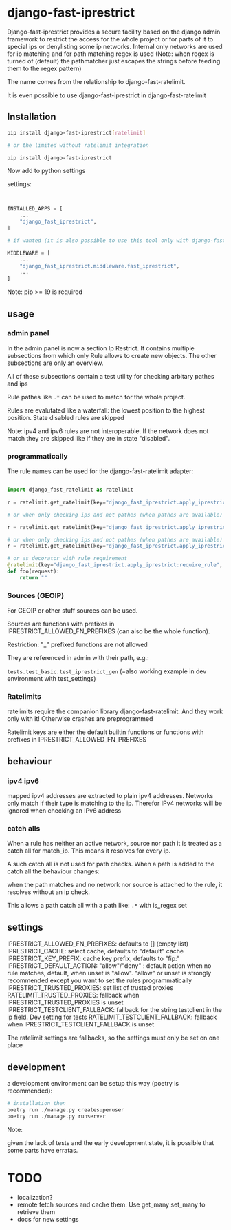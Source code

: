# django-fast-iprestrict

Django-fast-iprestrict provides a secure facility based on the django admin framework to restrict the access for the whole project or
for parts of it to special ips or denylisting some ip networks.
Internal only networks are used for ip matching and for path matching regex is used (Note: when regex is turned of (default) the pathmatcher just escapes the strings before feeding them to the regex pattern)

The name comes from the relationship to django-fast-ratelimit.

It is even possible to use django-fast-iprestrict in django-fast-ratelimit

## Installation

```sh
pip install django-fast-iprestrict[ratelimit]

# or the limited without ratelimit integration

pip install django-fast-iprestrict

```

Now add to python settings

settings:

```python


INSTALLED_APPS = [
    ...
    "django_fast_iprestrict",
]

# if wanted (it is also possible to use this tool only with django-fast-ratelimit)

MIDDLEWARE = [
    ...
    "django_fast_iprestrict.middleware.fast_iprestrict",
    ...
]


```

Note: pip >= 19 is required

## usage

### admin panel

In the admin panel is now a section Ip Restrict.
It contains multiple subsections from which only Rule allows to create new objects.
The other subsections are only an overview.

All of these subsections contain a test utility for checking arbitary pathes and ips

Rule pathes like `.*` can be used to match for the whole project.

Rules are evalutated like a waterfall:
the lowest position to the highest position. State disabled rules are skipped

Note: ipv4 and ipv6 rules are not interoperable. If the network does not match they are skipped like if they are in state "disabled".

### programmatically

The rule names can be used for the django-fast-ratelimit adapter:

```python

import django_fast_ratelimit as ratelimit

r = ratelimit.get_ratelimit(key="django_fast_iprestrict.apply_iprestrict", groups="rulename", rate="1/1s")

# or when only checking ips and not pathes (when pathes are available)

r = ratelimit.get_ratelimit(key="django_fast_iprestrict.apply_iprestrict:ignore_pathes", groups="rulename", rate="1/1s")

# or when only checking ips and not pathes (when pathes are available) and requiring rule
r = ratelimit.get_ratelimit(key="django_fast_iprestrict.apply_iprestrict:ignore_pathes,require_rule", groups="rulename", rate="1/1s")

# or as decorator with rule requirement
@ratelimit(key="django_fast_iprestrict.apply_iprestrict:require_rule", groups="rulename", rate="1/1s")
def foo(request):
    return ""

```

### Sources (GEOIP)

For GEOIP or other stuff sources can be used.

Sources are functions with prefixes in IPRESTRICT_ALLOWED_FN_PREFIXES (can also be the whole function).

Restriction: "\_" prefixed functions are not allowed

They are referenced in admin with their path, e.g.:

`tests.test_basic.test_iprestrict_gen` (=also working example in dev environment with test_settings)

### Ratelimits

ratelimits require the companion library django-fast-ratelimit. And they work only with it! Otherwise crashes are preprogrammed

Ratelimit keys are either the default builtin functions or functions with prefixes in IPRESTRICT_ALLOWED_FN_PREFIXES

## behaviour

### ipv4 ipv6

mapped ipv4 addresses are extracted to plain ipv4 addresses.
Networks only match if their type is matching to the ip. Therefor IPv4 networks will be ignored when checking an IPv6 address

### catch alls

When a rule has neither an active network, source nor path it is treated as a catch all for match_ip. This means it resolves for every ip.

A such catch all is not used for path checks. When a path is added to the catch all the behaviour changes:

when the path matches and no network nor source is attached to the rule, it resolves without an ip check.

This allows a path catch all with a path like:
`.*` with is_regex set

## settings

IPRESTRICT_ALLOWED_FN_PREFIXES: defaults to [] (empty list)
IPRESTRICT_CACHE: select cache, defaults to "default" cache
IPRESTRICT_KEY_PREFIX: cache key prefix, defaults to "fip:"
IPRESTRICT_DEFAULT_ACTION: "allow"/"deny" : default action when no rule matches, default, when unset is "allow". "allow" or unset is strongly recommended except you want to set the rules programmatically
IPRESTRICT_TRUSTED_PROXIES: set list of trusted proxies
RATELIMIT_TRUSTED_PROXIES: fallback when IPRESTRICT_TRUSTED_PROXIES is unset
IPRESTRICT_TESTCLIENT_FALLBACK: fallback for the string testclient in the ip field. Dev setting for tests
RATELIMIT_TESTCLIENT_FALLBACK: fallback when IPRESTRICT_TESTCLIENT_FALLBACK is unset

The ratelimit settings are fallbacks, so the settings must only be set on one place

## development

a development environment can be setup this way (poetry is recommended):

```sh
# installation then
poetry run ./manage.py createsuperuser
poetry run ./manage.py runserver

```

Note:

given the lack of tests and the early development state, it is possible that some parts have erratas.

# TODO

-   localization?
-   remote fetch sources and cache them. Use get_many set_many to retrieve them
-   docs for new settings
